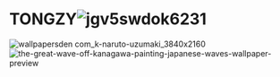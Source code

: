 # TONGZY![jgv5swdok6231](https://user-images.githubusercontent.com/121566098/221248295-accbd331-5cd7-407c-9778-ecb136cd421b.jpg)
![wallpapersden com_k-naruto-uzumaki_3840x2160](https://user-images.githubusercontent.com/121566098/221250608-7f98a2ae-2a59-4cbf-ba87-d7d0cc07c8a8.jpg)
![the-great-wave-off-kanagawa-painting-japanese-waves-wallpaper-preview](https://user-images.githubusercontent.com/121566098/229452193-a606260e-7069-4fcd-bd39-dc3f381b3cee.jpg)
